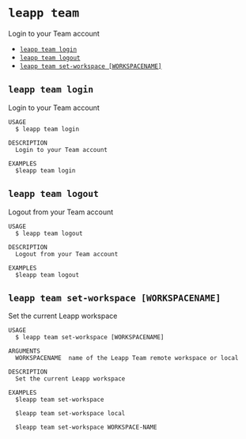 `leapp team`
============

Login to your Team account

* [`leapp team login`](#leapp-team-login)
* [`leapp team logout`](#leapp-team-logout)
* [`leapp team set-workspace [WORKSPACENAME]`](#leapp-team-set-workspace-workspacename)

## `leapp team login`

Login to your Team account

```
USAGE
  $ leapp team login

DESCRIPTION
  Login to your Team account

EXAMPLES
  $leapp team login
```

## `leapp team logout`

Logout from your Team account

```
USAGE
  $ leapp team logout

DESCRIPTION
  Logout from your Team account

EXAMPLES
  $leapp team logout
```

## `leapp team set-workspace [WORKSPACENAME]`

Set the current Leapp workspace

```
USAGE
  $ leapp team set-workspace [WORKSPACENAME]

ARGUMENTS
  WORKSPACENAME  name of the Leapp Team remote workspace or local

DESCRIPTION
  Set the current Leapp workspace

EXAMPLES
  $leapp team set-workspace

  $leapp team set-workspace local

  $leapp team set-workspace WORKSPACE-NAME
```
